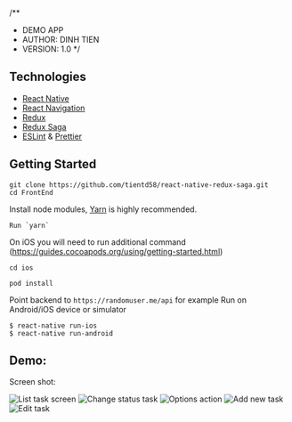 /**
* DEMO APP
* AUTHOR: DINH TIEN
* VERSION: 1.0
*/

## Technologies

-   [React Native](https://facebook.github.io/react-native/)
-   [React Navigation](https://reactnavigation.org/)
-   [Redux](https://redux.js.org/)
-   [Redux Saga](https://redux-saga.js.org/)
-   [ESLint](https://github.com/eslint/eslint) & [Prettier](https://github.com/prettier/prettier)

## Getting Started
```
git clone https://github.com/tientd58/react-native-redux-saga.git
cd FrontEnd
```

Install node modules, [Yarn](https://yarnpkg.com/en/) is highly recommended.

```
Run `yarn`
```

On iOS you will need to run additional command (https://guides.cocoapods.org/using/getting-started.html)
```
cd ios

pod install

```


Point backend to `https://randomuser.me/api` for example
Run on Android/iOS device or simulator

```
$ react-native run-ios
$ react-native run-android
```

## Demo:

Screen shot:  

![List task screen](https://github.com/tientd58/react-native-redux-saga/blob/master/FrontEnd/src/screenShot/list-task.png)
![Change status task](https://github.com/tientd58/react-native-redux-saga/blob/master/FrontEnd/src/screenShot/change-status.png)
![Options action](https://github.com/tientd58/react-native-redux-saga/blob/master/FrontEnd/src/screenShot/options.png)
![Add new task](https://github.com/tientd58/react-native-redux-saga/blob/master/FrontEnd/src/screenShot/add-task.png)
![Edit task](https://github.com/tientd58/react-native-redux-saga/blob/master/FrontEnd/src/screenShot/edit-task.png)

